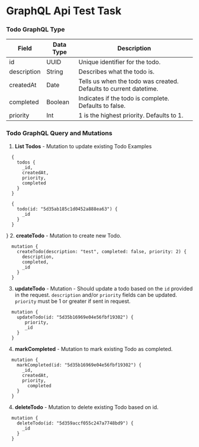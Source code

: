# GraphQL Api Test Task

### Todo GraphQL Type

Field        | Data Type     | Description
------------ | ------------- | -------------
id           | UUID          | Unique identifier for the todo.
description  | String        | Describes what the todo is.
createdAt    | Date          | Tells us when the todo was created. Defaults to current datetime.
completed    | Boolean       | Indicates if the todo is complete. Defaults to false.
priority     | Int           | 1 is the highest priority. Defaults to 1.

### Todo GraphQL Query and Mutations

1. **List Todos** - Mutation to update existing Todo
Examples
```
  {
    todos {
      _id,
      createdAt,
      priority,
      completed
    }
  }
```
```
  {
    todo(id: "5d35ab185c1d0452a888ea63") {
      _id
    }
  }
```

  }
2. **createTodo** - Mutation to create new Todo.
```
  mutation {
    createTodo(description: "test", completed: false, priority: 2) {
      description,
      completed,
      _id
    }
  }
```
3. **updateTodo** - Mutation - Should update a todo based on the `id` provided in the request. `description` and/or `priority` fields can be updated. `priority` must be 1 or greater if sent in request.
```
  mutation {
    updateTodo(id: "5d35b16969e04e56fbf19302") {
       priority,
       _id
    }
  }
```
4. **markCompleted** - Mutation to mark existing Todo as completed.
``` 
  mutation {
    markCompleted(id: "5d35b16969e04e56fbf19302") {
      _id,
      createdAt,
      priority,
        completed
    }
  }
```
4. **deleteTodo** - Mutation to delete existing Todo based on id.
``` 
  mutation {
    deleteTodo(id: "5d359accf055c247a7748bd9") {
      _id
    }
  }
```
